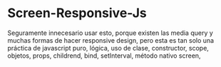 # Screen-Responsive-Js

Seguramente innecesario usar esto, porque existen las media query y muchas formas de hacer responsive design, pero esta es tan solo una práctica de javascript puro, lógica, uso de clase, constructor, scope, objetos, props, childrend, bind, setInterval, método nativo screen,
